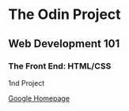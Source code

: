 
<h1>The Odin Project</h1>
<h2>Web Development 101</h2>
<h3>The Front End: HTML/CSS </h3>
<p> 1nd Project </p>
<a href="http://www.theodinproject.com/web-development-101/html-css">Google Homepage</a>
